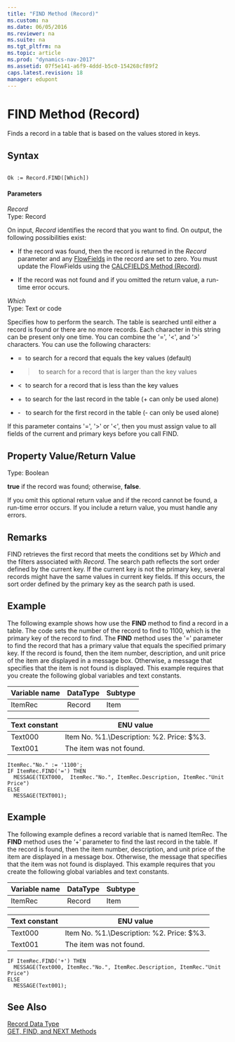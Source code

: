```yaml
---
title: "FIND Method (Record)"
ms.custom: na
ms.date: 06/05/2016
ms.reviewer: na
ms.suite: na
ms.tgt_pltfrm: na
ms.topic: article
ms.prod: "dynamics-nav-2017"
ms.assetid: 07f5e141-a6f9-4ddd-b5c0-154268cf89f2
caps.latest.revision: 18
manager: edupont
---
```

# FIND Method (Record)
Finds a record in a table that is based on the values stored in keys.  
  
## Syntax  
  
```  
  
Ok := Record.FIND([Which])  
```  
  
#### Parameters  
 *Record*  
 Type: Record  
  
 On input, *Record* identifies the record that you want to find. On output, the following possibilities exist:  
  
-   If the record was found, then the record is returned in the *Record* parameter and any [FlowFields](FlowFields.md) in the record are set to zero. You must update the FlowFields using the [CALCFIELDS Method \(Record\)](devenv-CALCFIELDS-Method-Record.md).  
  
-   If the record was not found and if you omitted the return value, a run-time error occurs.  
  
 *Which*  
 Type: Text or code  
  
 Specifies how to perform the search. The table is searched until either a record  is found or there are no more records. Each character in this string can be present only one time. You can combine the '=', '\<', and '>' characters. You can use the following characters:  
  
-   =  to search for a record that equals the key values \(default\)  
  
-   >  to search for a record that is larger than the key values  
  
-   \<  to search for a record that is less than the key values  
  
-   +  to search for the last record in the table \(+ can only be used alone\)  
  
-   -   to search for the first record in the table \(- can only be used alone\)  
  
 If this parameter contains '=', '>' or '\<', then you must assign value to all fields of the current and primary keys before you call FIND.  
  
## Property Value/Return Value  
 Type: Boolean  
  
 **true** if the record was found; otherwise, **false**.  
  
 If you omit this optional return value and if the record cannot be found, a run-time error occurs. If you include a return value, you must handle any errors.  
  
## Remarks  
 FIND retrieves the first record that meets the conditions set by *Which* and the filters associated with *Record*. The search path reflects the sort order defined by the current key. If the current key is not the primary key, several records might have the same values in current key fields. If this occurs, the sort order defined by the primary key as the search path is used.  
  
## Example  
 The following example shows how use the **FIND** method to find a record in a table. The code sets the number of the record to find to 1100, which is the primary key of the record to find. The **FIND** method uses the '=' parameter to find the record that has a primary value that equals the specified primary key. If the record is found, then the item number, description, and unit price of the item are displayed in a message box. Otherwise, a message that specifies that the item is not found is displayed. This example requires that you create the following global variables and text constants.  
  
|Variable name|DataType|Subtype|  
|-------------------|--------------|-------------|  
|ItemRec|Record|Item|  
  
|Text constant|ENU value|  
|-------------------|---------------|  
|Text000|Item No. %1.\\Description:  %2.  Price:  $%3.|  
|Text001|The item was not found.|  
  
```  
ItemRec."No." := '1100';  
IF ItemRec.FIND('=') THEN  
  MESSAGE(TEXT000,  ItemRec."No.", ItemRec.Description, ItemRec."Unit Price")  
ELSE  
  MESSAGE(TEXT001);  
```  
  
## Example  
 The following example defines a record variable that is named ItemRec. The **FIND** method uses the ‘+’ parameter to find the last record in the table. If the record is found, then the item number, description, and unit price of the item are displayed in a message box. Otherwise, the message that specifies that the item was not found is displayed. This example requires that you create the following global variables and text constants.  
  
|Variable name|DataType|Subtype|  
|-------------------|--------------|-------------|  
|ItemRec|Record|Item|  
  
|Text constant|ENU value|  
|-------------------|---------------|  
|Text000|Item No. %1.\\Description:  %2.  Price:  $%3.|  
|Text001|The item was not found.|  
  
```  
IF ItemRec.FIND('+') THEN  
  MESSAGE(Text000, ItemRec."No.", ItemRec.Description, ItemRec."Unit Price")  
ELSE  
  MESSAGE(Text001);  
```  
  
## See Also  
 [Record Data Type](Record-Data-Type.md)   
 [GET, FIND, and NEXT Methods](GET--FIND--and-NEXT-Methods.md)